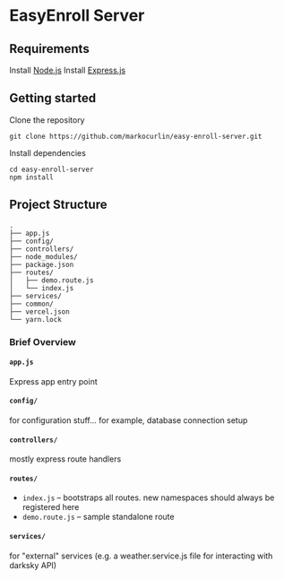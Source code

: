 # EasyEnroll Server

## Requirements

Install [Node.js](https://nodejs.org/en/)
Install [Express.js](https://expressjs.com/)

## Getting started

Clone the repository
```
git clone https://github.com/markocurlin/easy-enroll-server.git
```
Install dependencies
```
cd easy-enroll-server
npm install
```

## Project Structure

```
.
├── app.js
├── config/
├── controllers/
├── node_modules/
├── package.json
├── routes/
│   ├── demo.route.js
│   └── index.js
├── services/
├── common/
├── vercel.json
└── yarn.lock
```

### Brief Overview

#### `app.js`

Express app entry point

#### `config/`

for configuration stuff... for example, database connection setup

#### `controllers/`

mostly express route handlers

#### `routes/`

- `index.js` – bootstraps all routes. new namespaces should always be registered here
- `demo.route.js` – sample standalone route

#### `services/`

for "external" services (e.g. a weather.service.js file for interacting with darksky API)